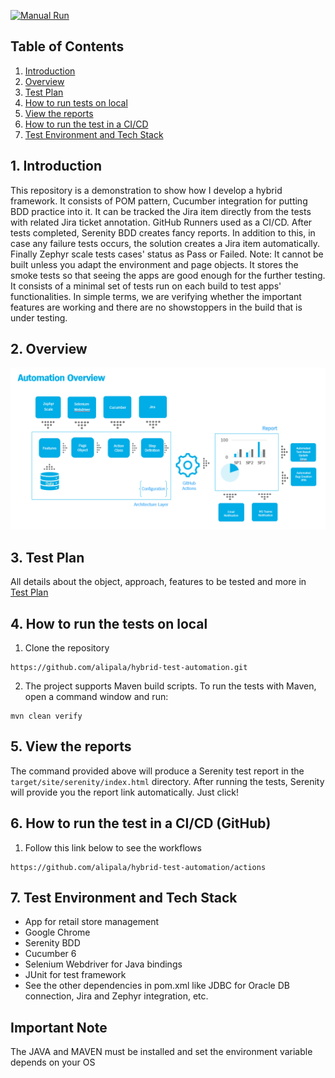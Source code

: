 [![Manual Run](https://github.com/alipala/hybrid-test-automation/blob/main/.github/workflows/manual.yml/badge.svg)](https://github.com/alipala/hybrid-test-automation/blob/main/.github/workflows/manual.yml)

## Table of Contents
1. [Introduction](#1-introduction)
2. [Overview](#2-overview)
3. [Test Plan](#3-test-plan)
4. [How to run tests on local](#4-how-to-run-the-tests-on-local)
5. [View the reports](#5-view-the-reports)
6. [How to run the test in a CI/CD](#6-how-to-run-the-test-in-a-cicd-github)
7. [Test Environment and Tech Stack](#7-test-environment-and-tech-stack)

## 1. Introduction
This repository is a demonstration to show how I develop a hybrid framework. 
It consists of POM pattern, Cucumber integration for putting BDD practice into it. 
It can be tracked the Jira item directly from the tests with related Jira ticket annotation. 
GitHub Runners used as a CI/CD. After tests completed, Serenity BDD creates fancy reports. 
In addition to this, in case any failure tests occurs, the solution creates a Jira item automatically. 
Finally Zephyr scale tests cases' status as Pass or Failed.
Note: It cannot be built unless you adapt the environment and page objects. 
It stores the smoke tests so that seeing the apps are good enough for the further testing. It consists of a minimal set of tests run 
on each build to test apps' functionalities. In simple terms, we are verifying whether 
the important features are working and there are no showstoppers in the build that is under testing.

## 2. Overview
![Test Automation Overview](docs/overview.PNG)

## 3. Test Plan
All details about the object, approach, features to be tested and more in [Test Plan](docs/test_plan.md)

## 4. How to run the tests on local
1. Clone the repository
```
https://github.com/alipala/hybrid-test-automation.git
```

2. The project supports Maven build scripts. To run the tests with Maven, open a command window and run:
```
mvn clean verify
```

## 5. View the reports
The command provided above will produce a Serenity test report in the `target/site/serenity/index.html` directory.
After running the tests, Serenity will provide you the report link automatically. Just click!

## 6. How to run the test in a CI/CD (GitHub)
1. Follow this link below to see the workflows
```
https://github.com/alipala/hybrid-test-automation/actions
```


## 7. Test Environment and Tech Stack
* App for retail store management 
* Google Chrome
* Serenity BDD
* Cucumber 6 
* Selenium Webdriver for Java bindings
* JUnit for test framework
* See the other dependencies in pom.xml like JDBC for Oracle DB connection, Jira and Zephyr integration, etc.

## Important Note
The JAVA and MAVEN must be installed and set the environment variable depends on your OS
